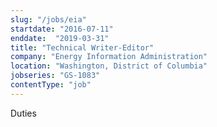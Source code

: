 ```yaml
---
slug: "/jobs/eia"
startdate: "2016-07-11"
enddate:  "2019-03-31"
title: "Technical Writer-Editor"
company: "Energy Information Administration"
location: "Washington, District of Columbia"
jobseries: "GS-1083"
contentType: "job"
---
```


Duties
